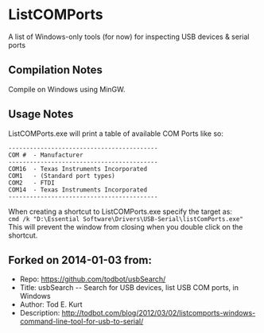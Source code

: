 ListCOMPorts
==============================================
A list of Windows-only tools (for now) for inspecting USB devices & serial ports

Compilation Notes
-----------------
Compile on Windows using MinGW.

Usage Notes
-----------
ListCOMPorts.exe will print a table of available COM Ports like so:     

`------------------------------------------`           
`COM #  - Manufacturer`            
`------------------------------------------`           
`COM16  - Texas Instruments Incorporated`              
`COM1   - (Standard port types)`              
`COM2   - FTDI`                 
`COM14  - Texas Instruments Incorporated`                
`------------------------------------------`            

When creating a shortcut to ListCOMPorts.exe specify the target as:     
`cmd /k "D:\Essential Software\Drivers\USB-Serial\listComPorts.exe"`     
This will prevent the window from closing when you double click on the shortcut.


Forked on 2014-01-03 from:     
--------------------------
- Repo:			https://github.com/todbot/usbSearch/
- Title:		usbSearch -- Search for USB devices, list USB COM ports, in Windows
- Author:		Tod E. Kurt
- Description:	http://todbot.com/blog/2012/03/02/listcomports-windows-command-line-tool-for-usb-to-serial/